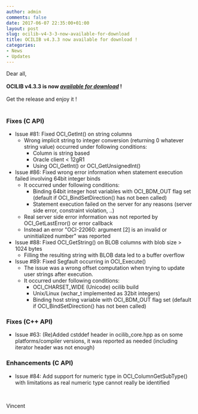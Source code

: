 ```yaml
---
author: admin
comments: false
date: 2017-06-07 22:35:00+01:00
layout: post
slug: ocilib-v4-3-3-now-available-for-download
title: OCILIB v4.3.3 now available for download !
categories:
- News
- Updates
---
```


Dear all,
<br/>
<br/>
<b>OCILIB v4.3.3 is now [_available for download_]({{site.projecturl}}/releases/) !</b>
<br/>
<br/>
Get the release and enjoy it !
<br/>
<br/>

### Fixes (C API)

- Issue #81: Fixed OCI_GetInt() on string columns 
    * Wrong implicit string to integer conversion (returning 0 whatever string value) occurred under following conditions: 
        - Column is string based
        - Oracle client < 12gR1
        - Using OCI_GetInt() or OCI_GetUnsignedInt()
- Issue #86: Fixed wrong error information when statement execution failed involving 64bit integer binds
    * It occurred under following conditions:     
        - Binding 64bit integer host variables with OCI_BDM_OUT flag set (default if OCI_BindSetDirection() has not been called)
        - Statement execution failed on the server for any reasons (server side error, constraint violation, ..) 
    * Real server side error information was not reported by OCI_GetLastError() or error callback
    * Instead an error "OCI-22060: argument [2] is an invalid or uninitialized number" was reported
- Issue #88: Fixed OCI_GetString() on BLOB columns with blob size > 1024 bytes
    * Filling the resulting string with BLOB data led to a buffer overflow 
- Issue #89: Fixed Segfault occurring in OCI_Execute()
    * The issue was a wrong offset computation when trying to update user strings after execution.
    * It occurred under following conditions:     
        - OCI_CHARSET_WIDE (Unicode) ocilib build 
        - Unix/Linux (wchar_t implemented as 32bit integers)
        - Binding host string variable with OCI_BDM_OUT flag set (default if OCI_BindSetDirection() has not been called)

### Fixes (C++ API)

- Issue #63: (Re)Added cstddef header in ocilib_core.hpp as on some platforms/compiler versions, it was reported as needed (including iterator header was not enough)

### Enhancements (C API)

- Issue #84: Add support for numeric type in OCI_ColumnGetSubType() with limitations as real numeric type cannot really be identified


		

<br/>

Vincent

